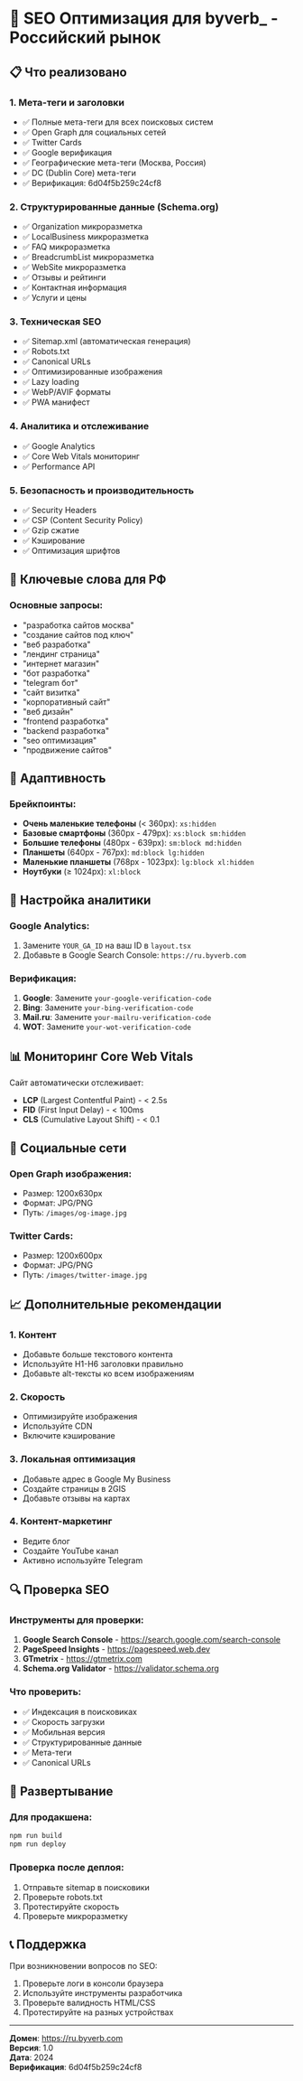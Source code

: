 # 🚀 SEO Оптимизация для byverb_ - Российский рынок

## 📋 Что реализовано

### 1. **Мета-теги и заголовки**
- ✅ Полные мета-теги для всех поисковых систем
- ✅ Open Graph для социальных сетей
- ✅ Twitter Cards
- ✅ Google верификация
- ✅ Географические мета-теги (Москва, Россия)
- ✅ DC (Dublin Core) мета-теги
- ✅ Верификация: 6d04f5b259c24cf8

### 2. **Структурированные данные (Schema.org)**
- ✅ Organization микроразметка
- ✅ LocalBusiness микроразметка
- ✅ FAQ микроразметка
- ✅ BreadcrumbList микроразметка
- ✅ WebSite микроразметка
- ✅ Отзывы и рейтинги
- ✅ Контактная информация
- ✅ Услуги и цены

### 3. **Техническая SEO**
- ✅ Sitemap.xml (автоматическая генерация)
- ✅ Robots.txt
- ✅ Canonical URLs
- ✅ Оптимизированные изображения
- ✅ Lazy loading
- ✅ WebP/AVIF форматы
- ✅ PWA манифест

### 4. **Аналитика и отслеживание**
- ✅ Google Analytics
- ✅ Core Web Vitals мониторинг
- ✅ Performance API

### 5. **Безопасность и производительность**
- ✅ Security Headers
- ✅ CSP (Content Security Policy)
- ✅ Gzip сжатие
- ✅ Кэширование
- ✅ Оптимизация шрифтов

## 🎯 Ключевые слова для РФ

### Основные запросы:
- "разработка сайтов москва"
- "создание сайтов под ключ"
- "веб разработка"
- "лендинг страница"
- "интернет магазин"
- "бот разработка"
- "telegram бот"
- "сайт визитка"
- "корпоративный сайт"
- "веб дизайн"
- "frontend разработка"
- "backend разработка"
- "seo оптимизация"
- "продвижение сайтов"

## 📱 Адаптивность

### Брейкпоинты:
- **Очень маленькие телефоны** (< 360px): `xs:hidden`
- **Базовые смартфоны** (360px - 479px): `xs:block sm:hidden`
- **Большие телефоны** (480px - 639px): `sm:block md:hidden`
- **Планшеты** (640px - 767px): `md:block lg:hidden`
- **Маленькие планшеты** (768px - 1023px): `lg:block xl:hidden`
- **Ноутбуки** (≥ 1024px): `xl:block`

## 🔧 Настройка аналитики

### Google Analytics:
1. Замените `YOUR_GA_ID` на ваш ID в `layout.tsx`
2. Добавьте в Google Search Console: `https://ru.byverb.com`

### Верификация:
1. **Google**: Замените `your-google-verification-code`
2. **Bing**: Замените `your-bing-verification-code`
3. **Mail.ru**: Замените `your-mailru-verification-code`
4. **WOT**: Замените `your-wot-verification-code`

## 📊 Мониторинг Core Web Vitals

Сайт автоматически отслеживает:
- **LCP** (Largest Contentful Paint) - < 2.5s
- **FID** (First Input Delay) - < 100ms
- **CLS** (Cumulative Layout Shift) - < 0.1

## 🎨 Социальные сети

### Open Graph изображения:
- Размер: 1200x630px
- Формат: JPG/PNG
- Путь: `/images/og-image.jpg`

### Twitter Cards:
- Размер: 1200x600px
- Формат: JPG/PNG
- Путь: `/images/twitter-image.jpg`

## 📈 Дополнительные рекомендации

### 1. **Контент**
- Добавьте больше текстового контента
- Используйте H1-H6 заголовки правильно
- Добавьте alt-тексты ко всем изображениям

### 2. **Скорость**
- Оптимизируйте изображения
- Используйте CDN
- Включите кэширование

### 3. **Локальная оптимизация**
- Добавьте адрес в Google My Business
- Создайте страницы в 2GIS
- Добавьте отзывы на картах

### 4. **Контент-маркетинг**
- Ведите блог
- Создайте YouTube канал
- Активно используйте Telegram

## 🔍 Проверка SEO

### Инструменты для проверки:
1. **Google Search Console** - https://search.google.com/search-console
2. **PageSpeed Insights** - https://pagespeed.web.dev
3. **GTmetrix** - https://gtmetrix.com
4. **Schema.org Validator** - https://validator.schema.org

### Что проверить:
- ✅ Индексация в поисковиках
- ✅ Скорость загрузки
- ✅ Мобильная версия
- ✅ Структурированные данные
- ✅ Мета-теги
- ✅ Canonical URLs

## 🚀 Развертывание

### Для продакшена:
```bash
npm run build
npm run deploy
```

### Проверка после деплоя:
1. Отправьте sitemap в поисковики
2. Проверьте robots.txt
3. Протестируйте скорость
4. Проверьте микроразметку

## 📞 Поддержка

При возникновении вопросов по SEO:
1. Проверьте логи в консоли браузера
2. Используйте инструменты разработчика
3. Проверьте валидность HTML/CSS
4. Протестируйте на разных устройствах

---

**Домен**: https://ru.byverb.com  
**Версия**: 1.0  
**Дата**: 2024  
**Верификация**: 6d04f5b259c24cf8 